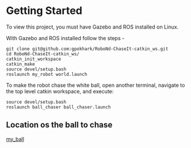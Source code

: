 # Getting Started
To view this project, you must have Gazebo and ROS installed on Linux.

With Gazebo and ROS installed follow the steps -
```
git clone git@github.com:gpokhark/RoboNd-ChaseIt-catkin_ws.git
cd RoboNd-ChaseIt-catkin_ws/
catkin_init_workspace
catkin_make
source devel/setup.bash
roslaunch my_robot world.launch
```

To make the robot chase the white ball, open another terminal, navigate to the top level catkin workspace, and execute:
```
source devel/setup.bash
roslaunch ball_chaser ball_chaser.launch
```

## Location os the ball to chase
[my_ball](./my_ball)